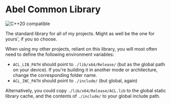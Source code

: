 # Abel Common Library

![C++20 compatible](https://img.shields.io/badge/C%2B%2B-20-brightgreen)

The standard library for all of my projects. Might as well be the one for yours', if you so choose.

When using my other projects, reliant on this library, you will most often need to define
the following environment variables:
 - `ACL_LIB_PATH` should point to `./lib/x64/Release/` (but as the global path on your device).
   If you're building it in another mode or architecture, change the corresponding folder name.
 - `ACL_INC_PATH` should point to `./include/` (but global, again)

Alternatively, you could copy `./lib/x64/Release/ACL.lib` to the global static library cache, and
the contents of `./include/` to your global include path.
